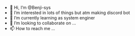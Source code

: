 - 👋 Hi, I’m @Benji-sys
- 👀 I’m interested in lots of things but atm making discord bot
- 🌱 I’m currently learning as system enginer
- 💞️ I’m looking to collaborate on ...
- 📫 How to reach me ...

<!---
Benji-sys/Benji-sys is a ✨ special ✨ repository because its `README.md` (this file) appears on your GitHub profile.
You can click the Preview link to take a look at your changes.
--->

